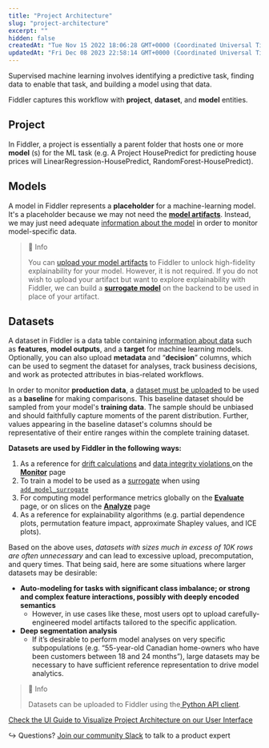 ```yaml
---
title: "Project Architecture"
slug: "project-architecture"
excerpt: ""
hidden: false
createdAt: "Tue Nov 15 2022 18:06:28 GMT+0000 (Coordinated Universal Time)"
updatedAt: "Fri Dec 08 2023 22:58:14 GMT+0000 (Coordinated Universal Time)"
---
```

Supervised machine learning involves identifying a predictive task, finding data to enable that task, and building a model using that data. 

Fiddler captures this workflow with **project**, **dataset**, and **model** entities.

## Project

In Fiddler, a project is essentially a parent folder that hosts one or more **model** (s) for the ML task (e.g. A Project HousePredict for predicting house prices will LinearRegression-HousePredict, RandomForest-HousePredict).

## Models

A model in Fiddler represents a **placeholder** for a machine-learning model. It's a placeholder because we may not need the **[model artifacts](doc:artifacts-and-surrogates#Model-Artifacts)**. Instead, we may just need adequate [information about the model](ref:fdlmodelinfo) in order to monitor model-specific data. 

> 📘 Info
> 
> You can [upload your model artifacts](https://dash.readme.com/project/fiddler/v1.6/docs/uploading-model-artifacts) to Fiddler to unlock high-fidelity explainability for your model. However, it is not required. If you do not wish to upload your artifact but want to explore explainability with Fiddler, we can build a [**surrogate model**](doc:artifacts-and-surrogates#surrogate-model) on the backend to be used in place of your artifact.

## Datasets

A dataset in Fiddler is a data table containing [information about data](ref:fdldatasetinfo) such as **features**, **model outputs**, and a **target** for machine learning models. Optionally, you can also upload **metadata** and “**decision**” columns, which can be used to segment the dataset for analyses, track business decisions, and work as protected attributes in bias-related workflows. 

In order to monitor **production data**, a [dataset must be uploaded](ref:clientupload_dataset) to be used as a **baseline** for making comparisons. This baseline dataset should be sampled from your model's **training data**. The sample should be unbiased and should faithfully capture moments of the parent distribution. Further, values appearing in the baseline dataset's columns should be representative of their entire ranges within the complete training dataset.

**Datasets are used by Fiddler in the following ways:**

1. As a reference for [drift calculations](doc:data-drift-platform) and [data integrity violations ](doc:data-integrity-platform)on the **[Monitor](doc:monitoring-ui)** page
2. To train a model to be used as a [surrogate](doc:artifacts-and-surrogates#surrogate-model) when using [`add_model_surrogate`](/reference/clientadd_model_surrogate)
3. For computing model performance metrics globally on the **[Evaluate](doc:evaluation-ui)** page, or on slices on the **[Analyze](doc:analytics-ui)** page
4. As a reference for explainability algorithms (e.g. partial dependence plots, permutation feature impact, approximate Shapley values, and ICE plots).

Based on the above uses, _datasets with sizes much in excess of 10K rows are often unnecessary_ and can lead to excessive upload, precomputation, and query times. That being said, here are some situations where larger datasets may be desirable:

- **Auto-modeling for tasks with significant class imbalance; or strong and complex feature interactions, possibly with deeply encoded semantics**
  - However, in use cases like these, most users opt to upload carefully-engineered model artifacts tailored to the specific application.
- **Deep segmentation analysis**
  - If it’s desirable to perform model analyses on very specific subpopulations (e.g. “55-year-old Canadian home-owners who have been customers between 18 and 24 months”), large datasets may be necessary to have sufficient reference representation to drive model analytics.

> 📘 Info
> 
> Datasets can be uploaded to Fiddler using the[ Python API client](doc:installation-and-setup).

 [Check the UI Guide to Visualize Project Architecture on our User Interface](doc:project-structure)

↪ Questions? [Join our community Slack](https://www.fiddler.ai/slackinvite) to talk to a product expert
